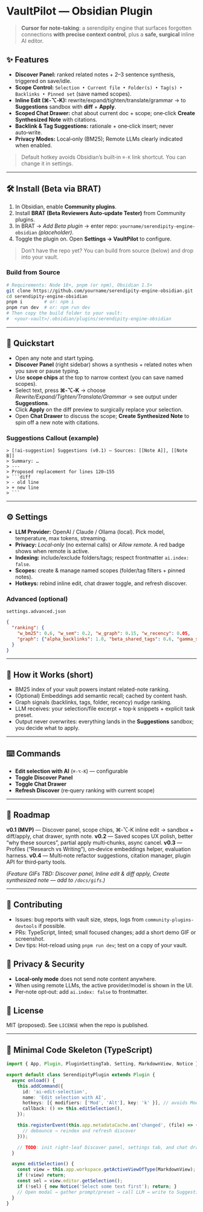 # VaultPilot — Obsidian Plugin

> **Cursor for note‑taking**: a serendipity engine that surfaces forgotten connections **with precise context control**, plus a **safe, surgical** inline AI editor.

## ✨ Features
- **Discover Panel:** ranked related notes + 2–3 sentence synthesis, triggered on save/idle.
- **Scope Control:** `Selection • Current file • Folder(s) • Tag(s) • Backlinks • Pinned set` (save named scopes).
- **Inline Edit (⌘‑⌥‑K):** rewrite/expand/tighten/translate/grammar → to **Suggestions** sandbox with **diff** + **Apply**.
- **Scoped Chat Drawer:** chat about current doc + scope; one‑click **Create Synthesized Note** with citations.
- **Backlink & Tag Suggestions:** rationale + one‑click insert; never auto‑write.
- **Privacy Modes:** Local‑only (BM25); Remote LLMs clearly indicated when enabled.

> Default hotkey avoids Obsidian’s built‑in `⌘-K` link shortcut. You can change it in settings.

---

## 🛠️ Install (Beta via BRAT)
1. In Obsidian, enable **Community plugins**.
2. Install **BRAT (Beta Reviewers Auto‑update Tester)** from Community plugins.
3. In BRAT → *Add Beta plugin* → enter repo: `yourname/serendipity-engine-obsidian` *(placeholder)*.
4. Toggle the plugin on. Open **Settings → VaultPilot** to configure.

> Don’t have the repo yet? You can build from source (below) and drop into your vault.

### Build from Source
```bash
# Requirements: Node 18+, pnpm (or npm), Obsidian 1.5+
git clone https://github.com/yourname/serendipity-engine-obsidian.git
cd serendipity-engine-obsidian
pnpm i        # or: npm i
pnpm run dev  # or: npm run dev
# Then copy the build folder to your vault:
#  <your-vault>/.obsidian/plugins/serendipity-engine-obsidian
```

---

## 🚀 Quickstart
- Open any note and start typing.
- **Discover Panel** (right sidebar) shows a synthesis + related notes when you save or pause typing.
- Use **scope chips** at the top to narrow context (you can save named scopes).
- Select text, press **⌘‑⌥‑K** → choose *Rewrite/Expand/Tighten/Translate/Grammar* → see output under **Suggestions**.
- Click **Apply** on the diff preview to surgically replace your selection.
- Open **Chat Drawer** to discuss the scope; **Create Synthesized Note** to spin off a new note with citations.

### Suggestions Callout (example)
```
> [!ai-suggestion] Suggestions (v0.1) — Sources: [[Note A]], [[Note B]]
> Summary: …
> ---
> Proposed replacement for lines 120–155
> ```diff
> - old line
> + new line
> ```
```

---

## ⚙️ Settings
- **LLM Provider:** OpenAI / Claude / Ollama (local). Pick model, temperature, max tokens, streaming.
- **Privacy:** *Local‑only* (no external calls) or *Allow remote*. A red badge shows when remote is active.
- **Indexing:** include/exclude folders/tags; respect frontmatter `ai.index: false`.
- **Scopes:** create & manage named scopes (folder/tag filters + pinned notes).
- **Hotkeys:** rebind inline edit, chat drawer toggle, and refresh discover.

### Advanced (optional)
`settings.advanced.json`
```json
{
  "ranking": {
    "w_bm25": 0.6, "w_sem": 0.2, "w_graph": 0.15, "w_recency": 0.05,
    "graph": {"alpha_backlinks": 1.0, "beta_shared_tags": 0.6, "gamma_same_folder": 0.4}
  }
}
```

---

## 🧠 How it Works (short)
- BM25 index of your vault powers instant related-note ranking.
- (Optional) Embeddings add semantic recall; cached by content hash.
- Graph signals (backlinks, tags, folder, recency) nudge ranking.
- LLM receives: your selection/file excerpt + top‑k snippets + explicit task preset.
- Output never overwrites: everything lands in the **Suggestions** sandbox; you decide what to apply.

---

## ⌨️ Commands
- **Edit selection with AI** (`⌘‑⌥‑K`) — configurable
- **Toggle Discover Panel**
- **Toggle Chat Drawer**
- **Refresh Discover** (re‑query ranking with current scope)

---

## 🧪 Roadmap
**v0.1 (MVP)** — Discover panel, scope chips, ⌘‑⌥‑K inline edit → sandbox + diff/apply, chat drawer, synth note.
**v0.2** — Saved scopes UX polish, better “why these sources”, partial apply multi‑chunks, async cancel.
**v0.3** — Profiles (“Research vs Writing”), on‑device embeddings helper, evaluation harness.
**v0.4** — Multi‑note refactor suggestions, citation manager, plugin API for third‑party tools.

*(Feature GIFs TBD: Discover panel, Inline edit & diff apply, Create synthesized note — add to `/docs/gifs`.)*

---

## 🤝 Contributing
- Issues: bug reports with vault size, steps, logs from `community-plugins-devtools` if possible.
- PRs: TypeScript, linted; small focused changes; add a short demo GIF or screenshot.
- Dev tips: Hot-reload using `pnpm run dev`; test on a copy of your vault.

## 🔐 Privacy & Security
- **Local‑only mode** does not send note content anywhere.
- When using remote LLMs, the active provider/model is shown in the UI.
- Per‑note opt‑out: add `ai.index: false` to frontmatter.

## 📜 License
MIT (proposed). See `LICENSE` when the repo is published.

---

## 🧩 Minimal Code Skeleton (TypeScript)
```ts
import { App, Plugin, PluginSettingTab, Setting, MarkdownView, Notice } from 'obsidian';

export default class SerendipityPlugin extends Plugin {
  async onload() {
    this.addCommand({
      id: 'ai-edit-selection',
      name: 'Edit selection with AI',
      hotkeys: [{ modifiers: ['Mod', 'Alt'], key: 'k' }], // avoids Mod+K collision
      callback: () => this.editSelection(),
    });

    this.registerEvent(this.app.metadataCache.on('changed', (file) => {
      // debounce → reindex and refresh discover
    }));

    // TODO: init right-leaf Discover panel, settings tab, and chat drawer
  }

  async editSelection() {
    const view = this.app.workspace.getActiveViewOfType(MarkdownView);
    if (!view) return;
    const sel = view.editor.getSelection();
    if (!sel) { new Notice('Select some text first'); return; }
    // Open modal → gather prompt/preset → call LLM → write to Suggestions callout.
  }
}
```
